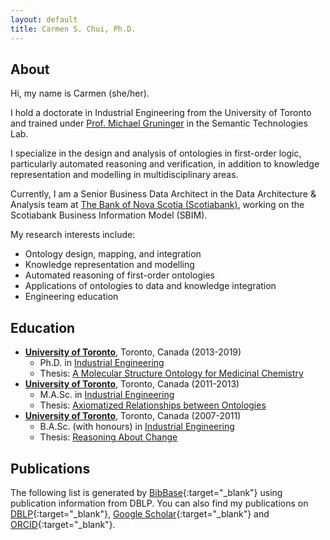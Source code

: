 ```yaml
---
layout: default
title: Carmen S. Chui, Ph.D.
---
```


## About
Hi, my name is Carmen (she/her).

I hold a doctorate in Industrial Engineering from the University of Toronto and trained under [Prof. Michael Gruninger](https://stl.mie.utoronto.ca/gruninger.html) in the Semantic Technologies Lab.

I specialize in the design and analysis of ontologies in first-order logic, particularly automated reasoning and verification, in addition to knowledge representation and modelling in multidisciplinary areas.

Currently, I am a Senior Business Data Architect in the Data Architecture & Analysis team at [The Bank of Nova Scotia (Scotiabank)](http://www.scotiabank.com), working on the Scotiabank Business Information Model (SBIM).

My research interests include:
- Ontology design, mapping, and integration
- Knowledge representation and modelling
- Automated reasoning of first-order ontologies
- Applications of ontologies to data and knowledge integration
- Engineering education


## Education
- **[University of Toronto](http://www.utoronto.ca)**, Toronto, Canada (2013-2019)
  - Ph.D. in [Industrial Engineering](https://www.mie.utoronto.ca/programs/graduate/phd/)
  - Thesis: [A Molecular Structure Ontology for Medicinal Chemistry](https://hdl.handle.net/1807/97001)
- **[University of Toronto](http://www.utoronto.ca)**, Toronto, Canada (2011-2013)
  - M.A.Sc. in [Industrial Engineering](https://www.mie.utoronto.ca/programs/graduate/master-of-applied-science/)
  - Thesis: [Axiomatized Relationships between Ontologies](https://hdl.handle.net/1807/42747)
- **[University of Toronto](http://www.utoronto.ca)**, Toronto, Canada (2007-2011)
  - B.A.Sc. (with honours) in [Industrial Engineering](https://www.mie.utoronto.ca/programs/undergraduate/industrial-engineering/)
  - Thesis: [Reasoning About Change](/files/cchui_basc_thesis.pdf)

## Publications
The following list is generated by [BibBase](https://bibbase.org/){:target="_blank"} using publication information from DBLP.  You can also find my publications on [DBLP]({{site.author.dblp}}){:target="_blank"}, [Google Scholar]({{site.author.googlescholar}}){:target="_blank"} and [ORCID]({{site.author.orcid}}){:target="_blank"}.

<script src="https://bibbase.org/show?bib=https://dblp.org/pid/151/3567.bib&jsonp=1&theme=default&folding=1"></script>
